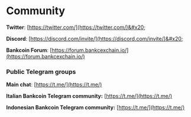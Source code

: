 # Community

**Twitter**: [https://twitter.com/](https://twitter.com/)&#x20;

**Discord**: [https://discord.com/invite/](https://discord.com/invite/)&#x20;

**Bankcoin Forum**: [https://forum.bankcexchain.io/](https://forum.bankcexchain.io/)

### Public Telegram groups

**Main chat**: [https://t.me/](https://t.me/)

<!-- **Bankcoin announcements group**: [https://t.me/FuseAnnouncements](https://t.me/FuseAnnouncements) -->

<!-- **Bankcoin Cash group**: [https://t.me/fusecash](https://t.me/fusecash) -->

<!-- **goldxSwap group**: [https://t.me/bankswap](https://t.me/bankswap) -->

<!-- **Bankcoin NFTs**: [https://t.me/fuseNFTs](https://t.me/fuseNFTs)&#x20; -->

**Italian Bankcoin Telegram community:** [https://t.me/](https://t.me/)

**Indonesian Bankcoin Telegram community:** [https://t.me/](https://t.me/)

